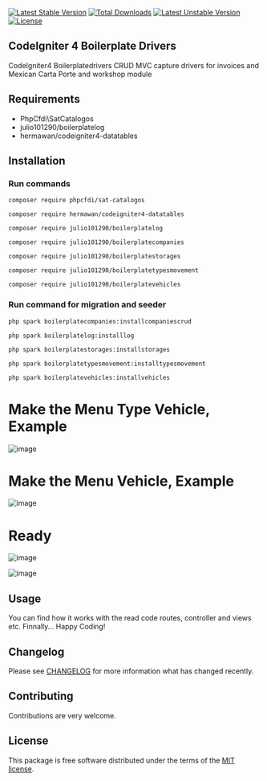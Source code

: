[![Latest Stable Version](https://poser.okvpn.org/julio101290/boilerplatevehicles/v/stable)](https://packagist.org/packages/julio101290/boilerplatevehicles) [![Total Downloads](https://poser.okvpn.org/julio101290/boilerplatevehicles/downloads)](https://packagist.org/packages/julio101290/boilerplatevehicles) [![Latest Unstable Version](https://poser.okvpn.org/julio101290/boilerplatevehicles/v/unstable)](https://packagist.org/packages/julio101290/boilerplatevehicles) [![License](https://poser.okvpn.org/julio101290/boilerplatevehicles/license)](https://packagist.org/packages/julio101290/boilerplatevehicles)

## CodeIgniter 4 Boilerplate Drivers
CodeIgniter4 Boilerplatedrivers CRUD MVC capture drivers for invoices and Mexican Carta Porte and workshop module


## Requirements
* PhpCfdi\SatCatalogos
* julio101290/boilerplatelog
* hermawan/codeigniter4-datatables

## Installation

### Run commands
	
 	composer require phpcfdi/sat-catalogos

   	composer require hermawan/codeigniter4-datatables

    composer require julio101290/boilerplatelog

	composer require julio101290/boilerplatecompanies

  	composer require julio101290/boilerplatestorages

	composer require julio101290/boilerplatetypesmovement

 	composer require julio101290/boilerplatevehicles

### Run command for migration and seeder

	php spark boilerplatecompanies:installcompaniescrud

 	php spark boilerplatelog:installlog

  	php spark boilerplatestorages:installstorages

	php spark boilerplatetypesmovement:installtypesmovement

 	php spark boilerplatevehicles:installvehicles
	

# Make the Menu Type Vehicle, Example
![image](https://github.com/user-attachments/assets/f385bc9c-8408-40e6-a3dd-6bb333d42538)

# Make the Menu Vehicle, Example
![image](https://github.com/user-attachments/assets/fc973296-610e-427f-8af5-4c7c3b415fcb)


# Ready
![image](https://github.com/user-attachments/assets/6bc63453-fd53-4e3c-a5db-38368068572c)

![image](https://github.com/user-attachments/assets/c526ca56-742b-4e12-b4f5-e9bb04fe8a25)


Usage
-----
You can find how it works with the read code routes, controller and views etc. Finnally... Happy Coding!

Changelog
--------
Please see [CHANGELOG](CHANGELOG.md) for more information what has changed recently.

Contributing
------------
Contributions are very welcome.

License
-------

This package is free software distributed under the terms of the [MIT license](LICENSE.md).
